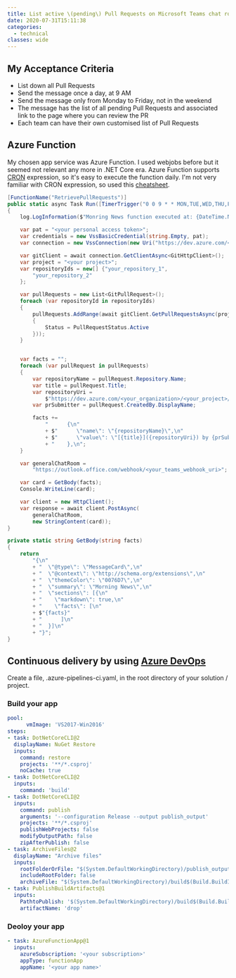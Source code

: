 ```yaml
---
title: List active \(pending\) Pull Requests on Microsoft Teams chat room
date: 2020-07-31T15:11:38
categories:
  - technical
classes: wide
---
```



## My Acceptance Criteria

* List down all Pull Requests
* Send the message once a day, at 9 AM
* Send the message only from Monday to Friday, not in the weekend
* The message has the list of all pending Pull Requests and associated link to the page where you can review the PR
* Each team can have their own customised list of Pull Requests

## Azure Function

My chosen app service was Azure Function. I used webjobs before but it seemed not relevant any more in .NET Core era. Azure Function supports [CRON](https://en.wikipedia.org/wiki/Cron) expression, so it's easy to execute the function daily. I'm not very familiar with CRON expression, so used this [cheatsheet](https://arminreiter.com/2017/02/azure-functions-time-trigger-cron-cheat-sheet/). 

```csharp
[FunctionName("RetrievePullRequests")]
public static async Task Run([TimerTrigger("0 0 9 * * MON,TUE,WED,THU,FRI")]TimerInfo myTimer, ILogger log)
{
    log.LogInformation($"Monring News function executed at: {DateTime.Now}");

    var pat = "<your personal access token>";
    var credentials = new VssBasicCredential(string.Empty, pat);
    var connection = new VssConnection(new Uri("https://dev.azure.com/<your organization>"), credentials);

    var gitClient = await connection.GetClientAsync<GitHttpClient>();
    var project = "<your project>";
    var repositoryIds = new[] {"your_repository_1",
        "your_repository_2"
    };

    var pullRequests = new List<GitPullRequest>();
    foreach (var repositoryId in repositoryIds)
    {
        pullRequests.AddRange(await gitClient.GetPullRequestsAsync(project, repositoryId, new GitPullRequestSearchCriteria
        {
            Status = PullRequestStatus.Active
        }));
    }


    var facts = "";
    foreach (var pullRequest in pullRequests)
    {
        var repositoryName = pullRequest.Repository.Name;
        var title = pullRequest.Title;
        var repositoryUri =
            $"https://dev.azure.com/<your_organization>/<your_project>/_git/{repositoryName}/pullrequest/{pullRequest.PullRequestId}";
        var prSubmitter = pullRequest.CreatedBy.DisplayName;

        facts +=
            "      {\n"
            + $"      \"name\": \"{repositoryName}\",\n"
            + $"      \"value\": \"[{title}]({repositoryUri}) by {prSubmitter}\"\n"
            + "    },\n";
    }

    var generalChatRoom =
        "https://outlook.office.com/webhook/<your_teams_webhook_uri>";

    var card = GetBody(facts);
    Console.WriteLine(card);

    var client = new HttpClient();
    var response = await client.PostAsync(
        generalChatRoom,
        new StringContent(card));
}

private static string GetBody(string facts)
{
    return
        "{\n"
        + "  \"@type\": \"MessageCard\",\n"
        + "  \"@context\": \"http://schema.org/extensions\",\n"
        + "  \"themeColor\": \"0076D7\",\n"
        + "  \"summary\": \"Morning News\",\n"
        + "  \"sections\": [{\n"
        + "    \"markdown\": true,\n"
        + "    \"facts\": [\n"
        + $"{facts}"
        + "      ]\n"
        + "  }]\n"
        + "}";
}

```

## Continuous delivery by using [Azure DevOps](https://docs.microsoft.com/en-us/azure/azure-functions/functions-how-to-azure-devops?tabs=csharp)

Create a file, .azure-pipelines-ci.yaml, in the root directory of your solution / project. 

### Build  your app

```yaml
pool:
      vmImage: 'VS2017-Win2016'
steps:
- task: DotNetCoreCLI@2
  displayName: NuGet Restore
  inputs:
    command: restore
    projects: '**/*.csproj'
    noCache: true
- task: DotNetCoreCLI@2
  inputs:
    command: 'build'    
- task: DotNetCoreCLI@2
  inputs:
    command: publish
    arguments: '--configuration Release --output publish_output'
    projects: '**/*.csproj'
    publishWebProjects: false
    modifyOutputPath: false
    zipAfterPublish: false
- task: ArchiveFiles@2
  displayName: "Archive files"
  inputs:
    rootFolderOrFile: "$(System.DefaultWorkingDirectory)/publish_output"
    includeRootFolder: false
    archiveFile: "$(System.DefaultWorkingDirectory)/build$(Build.BuildId).zip"
- task: PublishBuildArtifacts@1
  inputs:
    PathtoPublish: '$(System.DefaultWorkingDirectory)/build$(Build.BuildId).zip'
    artifactName: 'drop'
```

### Deoloy your app

```yaml
- task: AzureFunctionApp@1
  inputs:
    azureSubscription: '<your subscription>'
    appType: functionApp
    appName: '<your app name>'
```

